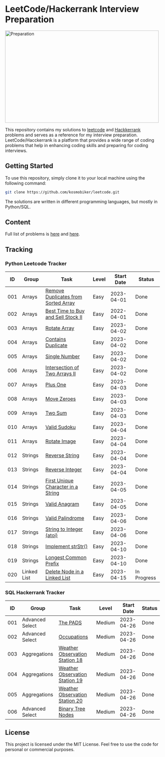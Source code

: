 # LeetCode/Hackerrank Interview Preparation

<img src="https://cdn1.scalablepath.com/_next/image?url=https%3A%2F%2Fcdn-blog.scalablepath.com%2Fuploads%2F2019%2F10%2Fprepare-technical-interview-744x400-2.png&w=1200&q=75" alt="Preparation" width="500" height="300">


This repository contains my solutions to [leetcode](https://leetcode.com/) and [Hackkerrank](https://www.hackerrank.com/) problems and serves as a reference for my interview preparation. LeetCode/Hacckerrank is a platform that provides a wide range of coding problems that help in enhancing coding skills and preparing for coding interviews.

## Getting Started

To use this repository, simply clone it to your local machine using the following command:

```bash
git clone https://github.com/kosmobiker/leetcode.git
```

The solutions are written in different programming languages, but mostly in Python/SQL.

## Content

Full list of problems is [here](https://leetcode.com/explore/interview/card/top-interview-questions-easy/) and [here](https://www.hackerrank.com/domains/sql).

## Tracking
### Python Leetcode Tracker

| ID | Group | Task | Level | Start Date | Status |
| --- | --- | --- | --- | --- | --- |
| 001 | Arrays | [Remove Duplicates from Sorted Array](https://leetcode.com/explore/interview/card/top-interview-questions-easy/92/array/727/) | Easy | 2023-04-01 | Done |
| 002 | Arrays | [Best Time to Buy and Sell Stock II](https://leetcode.com/explore/interview/card/top-interview-questions-easy/92/array/564/) | Easy | 2022-04-01 | Done |
| 003 | Arrays | [Rotate Array](https://leetcode.com/explore/interview/card/top-interview-questions-easy/92/array/646/) | Easy | 2023-04-02 | Done |
| 004 | Arrays | [Contains Duplicate](https://leetcode.com/explore/interview/card/top-interview-questions-easy/92/array/578/) | Easy | 2023-04-02 | Done |
| 005 | Arrays | [Single Number](https://leetcode.com/explore/interview/card/top-interview-questions-easy/92/array/549/) | Easy | 2023-04-02 | Done |
| 006 | Arrays | [Intersection of Two Arrays II](https://leetcode.com/explore/interview/card/top-interview-questions-easy/92/array/674/) | Easy | 2023-04-02 | Done |
| 007 | Arrays | [Plus One](https://leetcode.com/explore/interview/card/top-interview-questions-easy/92/array/559/) | Easy | 2023-04-03 | Done |
| 008 | Arrays | [Move Zeroes](https://leetcode.com/explore/interview/card/top-interview-questions-easy/92/array/567/) | Easy | 2023-04-03 | Done |
| 009 | Arrays | [Two Sum](https://leetcode.com/explore/interview/card/top-interview-questions-easy/92/array/546/) | Easy | 2023-04-03 | Done |
| 010 | Arrays | [Valid Sudoku](https://leetcode.com/explore/interview/card/top-interview-questions-easy/92/array/769/) | Easy | 2023-04-04 | Done |
| 011 | Arrays | [Rotate Image](https://leetcode.com/explore/interview/card/top-interview-questions-easy/92/array/770/) | Easy | 2023-04-04 | Done |
| 012 | Strings | [Reverse String](https://leetcode.com/explore/interview/card/top-interview-questions-easy/127/strings/879/) | Easy | 2023-04-04 | Done |
| 013 | Strings | [Reverse Integer](https://leetcode.com/explore/interview/card/top-interview-questions-easy/127/strings/880/) | Easy | 2023-04-04 | Done |
| 014 | Strings | [First Unique Character in a String](https://leetcode.com/explore/interview/card/top-interview-questions-easy/127/strings/881/) | Easy | 2023-04-05 | Done |
| 015 | Strings | [Valid Anagram](https://leetcode.com/explore/interview/card/top-interview-questions-easy/127/strings/882/) | Easy | 2023-04-05 | Done |
| 016 | Strings | [Valid Palindrome](https://leetcode.com/explore/interview/card/top-interview-questions-easy/127/strings/883/) | Easy | 2023-04-06 | Done |
| 017 | Strings | [String to Integer (atoi)](https://leetcode.com/explore/interview/card/top-interview-questions-easy/127/strings/884/) | Easy | 2023-04-06 | Done |
| 018 | Strings | [Implement strStr()](https://leetcode.com/explore/interview/card/top-interview-questions-easy/127/strings/885/) | Easy | 2023-04-10 | Done |
| 019 | Strings | [Longest Common Prefix](https://leetcode.com/explore/interview/card/top-interview-questions-easy/127/strings/887/) | Easy | 2023-04-10 | Done |
| 020 | Linked List | [Delete Node in a Linked List](https://leetcode.com/explore/interview/card/top-interview-questions-easy/93/linked-list/553/) | Easy | 2023-04-15 | In Progress |

### SQL Hackerrank Tracker

| ID | Group | Task | Level | Start Date | Status |
| --- | --- | --- | --- | --- | --- |
| 001 | Advanced Select | [The PADS](https://www.hackerrank.com/challenges/the-pads/problem?isFullScreen=true) | Medium | 2023-04-26 | Done |
| 002 | Advanced Select | [Occupations](https://www.hackerrank.com/challenges/occupations/problem?isFullScreen=true) | Medium | 2023-04-26 | Done |
| 003 | Aggregations | [Weather Observation Station 18](https://www.hackerrank.com/challenges/weather-observation-station-18/problem?isFullScreen=true) | Medium | 2023-04-26 | Done |
| 004 | Aggregations | [Weather Observation Station 19](https://www.hackerrank.com/challenges/weather-observation-station-19/problem?isFullScreen=true&h_r=next-challenge&h_v=zen) | Medium | 2023-04-26 | Done |
| 005 | Aggregations | [Weather Observation Station 20](https://www.hackerrank.com/challenges/weather-observation-station-20/problem?isFullScreen=true&h_r=next-challenge&h_v=zen&h_r=next-challenge&h_v=zen) | Medium | 2023-04-26 | Done |
| 006 | Advanced Select | [Binary Tree Nodes](https://www.hackerrank.com/challenges/binary-search-tree-1/problem?isFullScreen=true) | Medium | 2023-04-26 | Done |





## License

This project is licensed under the MIT License. Feel free to use the code for personal or commercial purposes.

